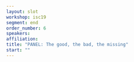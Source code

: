 ```yaml
---
layout: slot
workshop: isc19
segment: end
order_number: 6
speakers:
affiliation:
title: "PANEL: The good, the bad, the missing"
start: ""
---
```

